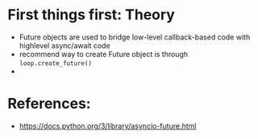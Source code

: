 # First things first: Theory
- Future objects are used to bridge low-level callback-based code with highlevel async/await code
- recommend way to create Future object is through `loop.create_future()`
- 

# References:
- https://docs.python.org/3/library/asyncio-future.html